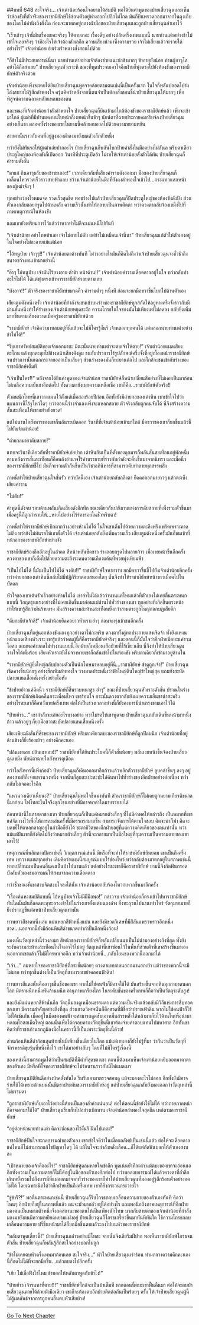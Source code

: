 ##บทที่ 648 สะใจจริง...
เจ้าเต่าน้อยร้อนใจอยากได้สมบัติ พอได้ยินคำพูดของป๋ายเสี่ยวฉุนและเห็นว่าห้องขังที่ตัวจริงของราชาผียักษ์ใช้ซ่อนตัวอยู่ห่างออกไปอีกไม่ไกล มันก็บินพรวดออกมาจากในถุงเก็บของโดยไม่คำนึงถึงสิ่งใด ก่อนจะมาตกอยู่กลางฝ่ามือของป๋ายเสี่ยวฉุนและถูกป๋ายเสี่ยวฉุนกำเอาไว้

“เร็วเข้าๆ เจ้านี่มันเรื่องเยอะจริงๆ ให้ตายเถอะ เรื่องดีๆ อย่างปล้นครึ่งเทพแบบนี้ นายท่านเต่าอย่างข้าไม่เข้าใจเลยจริงๆ ว่ามีอะไรให้เจ้าต้องลังเลอีก ความเสี่ยงนำมาซึ่งความรวย เจ้าไม่เสี่ยงแล้วจะรวยได้อย่างไร!” เจ้าเต่าน้อยเอ่ยเร่งเร้าพลางสั่งสอนไปด้วย

“ก็ข้าไม่มีประสบการณ์นี่นา นายท่านเต่าอย่างเจ้าต้องช่วยแนะนำข้ามากๆ ข้าอายุยังน้อย ท่านผู้อาวุโสอย่าได้ถือสาเลย” ป๋ายเสี่ยวฉุนหัวเราะหึ ขณะที่พูดประจบเอาใจอีกฝ่ายก็พุ่งตรงไปยังห้องขังของราชาผียักษ์ตัวจริงด้วย

เจ้าเต่าน้อยเพิ่งจะเคยได้ยินป๋ายเสี่ยวฉุนพูดจาคล้อยตามตนเช่นนี้เป็นครั้งแรก ในใจก็พลันปลอดโปร่งโล่งสบายให้รู้สึกลำพองใจ ครุ่นคิดว่าหลังจากนี้ตนจำเป็นต้องสั่งสอนชี้นำป๋ายเสี่ยวฉุนให้มากๆ เพื่อพิสูจน์ความฉลาดหลักแหลมของตน

และขณะที่เจ้าเต่าน้อยกำลังลำพองใจ ป๋ายเสี่ยวฉุนก็บินเข้ามาใกล้ห้องขังของราชาผียักษ์แล้ว เพิ่งจะเข้ามาใกล้ ผู้เฒ่าที่มีปานแดงบนใบหน้าก็เงยหน้าขึ้นช้าๆ นัยน์ตาที่ฉายประกายคมกริบจ้องป๋ายเสี่ยวฉุนอย่างเย็นชา ตลอดทั้งร่างของเขาในยามนี้คล้ายอบอวลไปด้วยความหยามหยัน

สายตานั้นราวกับคนที่อยู่สูงมองต่ำลงมายังมดตัวเล็กตัวหนึ่ง

ทว่ายังไม่ทันรอให้ผู้เฒ่าเอ่ยปากอะไร ป๋ายเสี่ยวฉุนก็พลันโบกป้ายคำสั่งในมืออย่างไม่ลังเล พริบตาเดียวประตูใหญ่ของห้องขังก็เปิดออก วินาทีที่ประตูเปิดอ้า ไม่รอให้เจ้าเต่าน้อยตั้งตัวได้ทัน ป๋ายเสี่ยวฉุนก็คำรามดังลั่น

“ตาแก่ กินอาวุธลับของข้าซะเถอะ!” เวลาเดียวกับที่เสียงคำรามดังออกมา มือของป๋ายเสี่ยวฉุนก็เคลื่อนไหวรวดเร็วราวสายฟ้าแลบ ขว้างเจ้าเต่าน้อยในมือที่ยังคงลำพองใจเข้าไป...กระแทกแสกหน้าของผู้เฒ่าจังๆ !

ทุกอย่างว่องไวหมดจด รวดเร็วสุดขีด พอขว้างไปแล้วป๋ายเสี่ยวฉุนก็ปิดประตูใหญ่ของห้องขังดังปัง ส่วนตัวเองกลับถอยกรูดไปด้านหลัง ความเร็วนั้นทำให้กลายเป็นภาพติดตา ทว่าดวงตากลับจ้องเขม็งไปที่ภาพเหตุการณ์ในห้องขัง

แถมเขายังเตรียมการไว้แล้วว่าหากท่าไม่ดีจะเผ่นหนีไปทันที

“เจ้าเต่าน้อย อย่าโทษข้าเลย เจ้าไม่ตายไม่ดับ แต่ข้าไม่เหมือนเจ้านี่นา” ป๋ายเสี่ยวฉุนแก้ตัวให้ตัวเองอยู่ในใจอย่างไม่ละอายแม้แต่น้อย

“ไอ้หนูป๋าย เจ้าๆๆ!!” เจ้าเต่าน้อยตาค้างทันที ไม่ว่าอย่างไรมันก็คิดไม่ถึงว่าเจ้าป๋ายเสี่ยวฉุนจะชั่วช้าถึงขนาดขว้างตนเข้ามาอย่างนี้

“อ๊าๆ ไอ้หนูป๋าย เจ้ามันไร้ยางอาย ต่ำช้า หน้าด้าน!!” เจ้าเต่าน้อยคำรามเดือดดาลอยู่ในใจ ทว่ากลับทำอะไรไม่ได้ ได้แต่พุ่งตรงเข้าหาราชาผียักษ์เลยตามเลย

“บังอาจ!!” ตัวจริงของราชาผียักษ์ขมวดคิ้ว คำรามต่ำๆ หนึ่งที ก่อนจะยกมือขวาขึ้นโบกไปด้านตัวเอง

เสียงตูมดังหนึ่งครั้ง เจ้าเต่าน้อยที่กำลังจะชนเข้าบนร่างของราชาผียักษ์ถูกสกัดให้อยู่ห่างครึ่งจั้งราวกับมีม่านชั้นหนึ่งทำให้ร่างของเจ้าเต่าน้อยหยุดชะงัก ความโกรธในใจของมันไม่เพียงแต่ไม่ลดลง กลับยิ่งเพิ่มมากขึ้นตามเสียงตวาดเมื่อครู่ของราชาผียักษ์ด้วย

“ราชาผียักษ์ เจ้าคิดว่ามาหลบอยู่ที่นี่แล้วจะไม่มีใครรู้งั้นรึ เจ้าหลอกทุกคนได้ แต่หลอกนายท่านเต่าอย่างข้าไม่ได้!”

“รีบเอาทรัพย์สมบัติของเจ้าออกมาซะ มิฉะนั้นนายท่านเต่าจะตบเจ้าให้ตาย!” เจ้าเต่าน้อยแผดเสียงตะโกน แล้วบุกตะลุยไปข้างหน้าเสียงดังตูม ชนกับปราการไร้รูปลักษณ์ครึ่งจั้งที่อยู่เบื้องหน้าราชาผียักษ์จนปราการนั้นแตกกระจายออกเป็นเสี่ยงๆ ส่วนร่างของมันก็ทะยานต่อไป และใกล้จะชนเข้ากับร่างของราชาผียักษ์เต็มที

“เจ้าเป็นใคร!!” หลังจากได้ยินคำพูดของเจ้าเต่าน้อย ราชาผียักษ์ก็หน้าเปลี่ยนสีอย่างที่ไม่เคยเป็นมาก่อน ไม่เหลือความเย็นชาอีกต่อไป ทั้งดวงตายังเผยความเหลือเชื่อ เขาก็คือ...ราชาผียักษ์ตัวจริง!!

ตัวตนนักโทษนี้เขาวางแผนไว้ตั้งแต่เมื่อสองร้อยปีก่อน อีกทั้งยังมีค่ายกลของเต่าหิน เขาเข้าใจไปว่าแผนการนี้ไร้รูโหว่ใดๆ ทว่าตอนนี้ร่างจำแลงเพิ่งจะแหลกสลาย ตัวจริงกลับถูกคนจับได้ นี่จึงสร้างความสั่นสะเทือนให้เขาอย่างยิ่งยวด!

แต่ไม่นานไอสังหารของเขาก็พลันระเบิดออก วินาทีที่เจ้าเต่าน้อยเข้ามาใกล้ มือขวาของเขาก็ยกขึ้นแล้วชี้ไปยังเจ้าเต่าน้อย!

“ค่ายกลมายาดับสลาย!”

แทบจะวินาทีเดียวกับที่ราชาผียักษ์เอ่ยปาก เต่าหินอันเป็นที่ตั้งของคุกมารก็พลันสั่นสะเทือนอยู่พักหนึ่ง ตามหลังการสั่นสะเทือนก็คือพลังอำนาจไร้คำบรรยายที่ราวกับกำลังจะตื่นขึ้นมาจากนิทรา และเมื่อนิ้วของราชาผียักษ์ชี้ไป มันก็จะรวมตัวกันขึ้นเป็นวิชาอภินิหารที่สามารถดับทำลายทุกสรรพสิ่ง

ภาพนี้ทำให้ป๋ายเสี่ยวฉุนใจสั่นรัว ทว่าบัดนี้เอง เจ้าเต่าน้อยกลับถลึงตา ยืดคอออกมายาวๆ แล้วตะเบ็งเสียงคำราม

“ไม่ดับ!”

คำพูดนี้ดังจบ รอบด้านพลันเกิดเสียงดังอึกทึก ขณะเดียวกันปณิธานแห่งการดับสลายที่เพิ่งรวมตัวขึ้นมาเมื่อครู่นี้ก็ถูกกำราบให้...หายไปอย่างไร้ร่องรอยในชั่วพริบตา!

ภาพนี้ทำให้ราชาผียักษ์เบิกตากว้างอย่างห้ามไม่ได้ ในใจเขาเต็มไปด้วยความตะลึงพรึงเพริดเพราะคาดไม่ถึง ทว่ายังไม่ทันรอให้เขาตั้งตัวได้ เจ้าเต่าน้อยกลับยิ่งเพิ่มความเร็ว เสียงตูมดังหนึ่งครั้งมันก็ชนเข้าที่หน้าอกของราชาผียักษ์อย่างจัง

ราชาผียักษ์ร้องอึกอักอยู่ในลำคอ สีหน้าพลันซีดขาว ร่างถอยกรูดไปหลายก้าว เมื่อเงยหน้าขึ้นอีกครั้งดวงตาของเขาก็เต็มไปด้วยความตะลึงระคนความเคืองแค้นที่พวยพุ่งเทียมฟ้า

“เป็นไปไม่ได้ นี่มันเป็นไปไม่ได้ จงดับ!!” ราชาผียักษ์ใจหายวาบ ยกมือขวาขึ้นชี้ไปยังเจ้าเต่าน้อยอีกครั้ง ทว่าค่ายกลของเต่าหินนี้กลับไม่มีปฏิกิริยาตอบสนองใดๆ นั่นจึงทำให้ราชาผียักษ์หน้าขาวเผือดไปในบัดดล

หัวใจของเขาเต้นรัวเร็วอย่างห้ามไม่ได้ เขาจำไม่ได้แล้วว่านานแค่ไหนแล้วที่ตัวเองไม่เคยตื่นตระหนกแบบนี้ วิกฤตรุนแรงอย่างที่ไม่เคยเกิดขึ้นมาก่อนแผ่ซ่านไปทั่วร่างของเขา ทุกอย่างที่เกิดขึ้นตรงหน้าทำให้เขารู้สึกว่ามันร้ายแรง มันสร้างความสะท้านสะเทือนยิ่งกว่าสามตระกูลใหญ่ก่อกบฏเสียอีก

“ดับกะผีย่าเจ้าสิ!” เจ้าเต่าน้อยยืดคอยาวหัวเราะฮ่าๆ ก่อนจะพุ่งเข้าชนอีกครั้ง

ป๋ายเสี่ยวฉุนที่อยู่นอกห้องขังมองทุกอย่างตาไม่กะพริบ ดวงตาทั้งคู่ทอประกายแสงเจิดจ้า ทั้งยังแหงนหน้าแผดเสียงหัวเราะ เขารู้แล้วว่าคนผู้นี้ก็คือราชาผียักษ์จริงๆ และตอนนี้ก็มั่นใจว่าอีกฝ่ายมีตบะแค่รวมโอสถ แถมพอค่ายกลไม่ทำงานแบบนี้ อีกฝ่ายก็เหมือนเสือป่วยที่ไร้เขี้ยวเล็บ นี่จึงทำให้ป๋ายเสี่ยวฉุนวางใจได้เต็มร้อย เสียงหัวเราะยังไม่จางหายเขาก็ถลันเข้าไปในห้องขัง พริบตาเดียวก็เข้ามาอยู่ด้านใน

“ราชาผียักษ์ผู้ยิ่งใหญ่กลับปลอมตัวเป็นนักโทษมาหลบอยู่ที่นี่...ราชาผียักษ์ ข้าดูถูกเจ้า!” ป๋ายเสี่ยวฉุนเชิดคางขึ้นน้อยๆ อย่างฮึกเหิมลำพองใจ วางมาดประหนึ่งว่าฟ้าใหญ่ดินใหญ่ข้าใหญ่สุด แถมยังสะบัดปลายแขนเสื้อหนึ่งครั้งอย่างโอหัง

“ข้าป๋ายฮ่าวแค่ดีดนิ้ว ราชาผียักษ์ก็สิ้นราบพนาสูร ฮ่าๆ” ขณะที่ป๋ายเสี่ยวฉุนหัวเราะดังลั่น ปราณในร่างของราชาผียักษ์เกิดคลื่นกระเพื่อมไหว เขาร้อนใจ กระนั้นดวงตากลับยังเผยความเย็นชาน่าสะพรึง อย่างไรซะเขาก็คือหวังเหย่ครึ่งเทพ ต่อให้เป็นช่วงเวลาอย่างนี้ก็ยังคงบารมีน่าเกรงขามเอาไว้ได้

“ป๋ายฮ่าว...” เขากำลังจะเอ่ยอะไรบางอย่าง ทว่าไม่รอให้เขาพูดจบ ป๋ายเสี่ยวฉุนกลับเดินขึ้นหน้ามาหนึ่งก้าว แล้วอยู่ๆ ก็ยกมือขวาสะบัดปลายแขนเสื้อหนึ่งครั้ง

เสียงเพียะดังลั่นที่ศีรษะของราชาผียักษ์ พริบตาเดียวตบะของราชาผียักษ์ก็ถูกปิดผนึก เจ้าเต่าน้อยที่อยู่ด้านข้างก็ยิ่งร้องเย้วๆ อย่างคึกคะนอง

“ปล้นเขาเลย ปล้นเขาเลย!!” ราชาผียักษ์ได้ยินประโยคนี้ก็ตัวสั่นน้อยๆ พลันเงยหน้าขึ้นจ้องป๋ายเสี่ยวฉุนเขม็ง นัยน์ตาฉายไอสังหารดุเดือด

ทว่าไอสังหารนี้เพิ่งก่อตัว ป๋ายเสี่ยวฉุนก็เดินออกมาอีกก้าวแล้วพลิกตัวราชาผียักษ์ ลูบคลำขึ้นๆ ลงๆ อยู่สองสามทีก็เจอแหวนวงหนึ่ง จากนั้นก็ลูบสะเปะสะปะไล่ค้นหาไปทั่วร่างของอีกฝ่ายอย่างต่อเนื่อง ทว่ากลับไม่เจออะไรอีก

“แหวนวงเดียวเนี่ยนะ?” ป๋ายเสี่ยวฉุนไม่พอใจขึ้นมาทันที ส่วนราชาผียักษ์ก็ไม่เคยถูกหยามเกียรติขนาดนี้มาก่อน ไฟโทสะในใจจึงลุกโชนอย่างที่มิอาจหาคำใดมาบรรยายได้

ก่อนหน้านี้ในสายตาของเขา ป๋ายเสี่ยวฉุนก็เป็นแค่หมากตัวเล็กๆ ที่ไม่มีค่าพอให้กล่าวถึง เป็นหมากที่เขาแค่จัดวางไว้เพื่อให้การละเล่นครั้งนี้มีอรรถรสมากขึ้น สามารถจัดการได้ตามใจชอบ คิดจะฆ่าก็ฆ่า คิดจะบดขยี้ให้แหลกลาญอยู่ในกำมือก็ยังได้ ชะตาชีวิตของอีกฝ่ายอยู่ที่แค่ความคิดเดียวของตนเท่านั้น ทว่าแม้แต่ฝันเขาก็ยังคิดไม่ถึงว่าหมากตัวเล็กๆ ตัวนี้จะกลายมาเป็นมือใหญ่ที่กุมความเป็นความตายของเขาเอาไว้!

เหตุการณ์ที่พลิกตาลปัตรเช่นนี้ วิกฤตการณ์เช่นนี้ มีหรือที่จะทำให้ราชาผียักษ์ยินยอม เขาเป็นถึงครึ่งเทพ เขาวางแผนทุกอย่าง เดิมคิดว่าแผนนี้สมบูรณ์แบบไร้ช่องโหว่ ทว่ากลับต้องมาตกอยู่ในสภาพเช่นนี้ หากเปลี่ยนมาเป็นคนอื่นคงเป็นบ้าไปนานแล้ว แต่อย่างไรซะเขาก็คือราชาผียักษ์ ยามนี้จึงกัดฟันกรอด บังคับตัวเองข่มอารมณ์ให้สงบจากความเดือดดาล

ทว่าชั่วขณะที่เขาสงบจิตสงบใจลงได้นั้น เจ้าเต่าน้อยกลับร้องโหวกเหวกขึ้นมาอีกครั้ง

“เรื่องค้นหาสมบัติแบบนี้ ไอ้หนูป๋ายเจ้าไม่มีฝีมือพอ!” กล่าวจบ เจ้าเต่าน้อยก็ตรงเข้าไปหาราชาผียักษ์ ทันใดนั้นมันก็ลอดทะลุทะลวงเข้าไปในร่างเขาตั้งแต่บนลงล่าง ยิ่งทะลุวนไปนานเท่าไหร่ วัตถุมากมายก็ยิ่งปรากฏขึ้นต่อหน้าป๋ายเสี่ยวฉุนเท่านั้น

ทวนยาวสีชาดหนึ่งเล่ม แผ่นหยกสีฟ้าหนึ่งแผ่น และยังมีขวดวิเศษที่มีสีสันแพรวพราวอีกหนึ่งขวด...นอกจากนี้ยังมีก้อนหินสีดำขนาดเท่ากำปั้นอีกหนึ่งก้อน!

มองเห็นวัตถุเหล่านี้ร่วงลงมา สีหน้าของราชาผียักษ์ก็พลันเปลี่ยนมาเป็นไม่น่ามองอย่างถึงที่สุด ทั้งยังระงับความสะท้านสะเทือนในใจเอาไว้ไม่อยู่ วัตถุเหล่านี้เขาซ่อนไว้ในพื้นที่ส่วนตัวที่เขาสร้างขึ้นมาเอง นอกจากเขาแล้วก็ไม่มีใครหาเจออีก ทว่าเจ้าเต่าน้อยนี่...กลับโยนของพวกนี้ออกมาได้

“เจ้า...” ลมหายใจของราชาผียักษ์ถี่กระชั้นน้อยๆ ดวงตาแทบถลนออกมานอกเบ้า แม้ว่าของพวกนี้จะมีไม่มาก ทว่าทุกชิ้นต่างก็เป็นวัตถุที่สามารถเขย่าคลอนฟ้าดิน!

ทวนยาวสีแดงนั้นคืออาวุธขึ้นชื่อของเขา หากไม่ใช่คนฟ้าก็มิอาจใช้ได้ มันสร้างขึ้นจากหินอุกกาบาตนอกโลก มีตราผนึกหนึ่งพันล้านผนึก อานุภาพเกรียงไกร ในระดับชั้นของครึ่งเทพก็ถือว่าเป็นวัตถุระดับสูง!

และยังมีแผ่นหยกสีฟ้านั่นอีก วัตถุนี้มองดูเหมือนธรรมดา แต่ความเป็นจริงแล้วกลับมีวิถีแห่งการสืบทอดของเขา มีความสำคัญอย่างถึงที่สุด ส่วนขวดวิเศษนั่นก็คือขวดที่มีชื่อว่าปราณฟ้าดิน หากไม่ใช่คนฟ้าก็ใช้ไม่ได้เช่นกัน เมื่ออยู่ในมือของคนฟ้าจะสามารถดูดซับเอาหมื่นสรรพสิ่งใต้หล้ามาเก็บไว้ด้านในเพื่อนำมาหลอมโอสถเม็ดใหญ่ ตอนนั้นเพื่อได้ครอบครองวัตถุชิ้นนี้เขาต้องจ่ายค่าตอบแทนไปมหาศาล อีกทั้งเขาคิดว่าที่ราชาเก้านรกภูมิลงมือในคราวนี้ก็เป็นเพราะวัตถุชิ้นนี้ด้วย!

ส่วนก้อนหินสีดำก้อนสุดท้ายนั่นมีเพียงชิ้นเดียวในโลก แม้แต่เขาเองก็ยังไม่รู้ที่มา ว่ากันว่าเป็นวัตถุที่จักรพรรดิขุยรุ่นที่หนึ่งทิ้งไว้ เขาได้มาอย่างลับๆ โดยที่ไม่มีใครรู้เรื่องนี้

ของเหล่านี้สามารถพูดได้ว่าเป็นสมบัติที่มีค่าที่สุดของเขา ตอนนี้ต้องมาเห็นเจ้าเต่าน้อยหยิบออกมาคาตาของตัวเอง มีหรือที่ใจของราชาผียักษ์จะไม่ร้อนรนราวกับมีไฟแผดเผา

ป๋ายเสี่ยวฉุนปิติยินดีอย่างบ้าคลั่งทันใด รีบรับเอามาตรวจสอบดู แม้จะมองอะไรไม่ออก อีกทั้งยังมิอาจร่ายใช้ได้เพราะด้านบนนั้นมีตราประทับของราชาผียักษ์อยู่ แต่ป๋ายเสี่ยวฉุนกลับยังมองออกว่าวัตถุเหล่านี้ไม่ธรรมดา

“ถูกราชาผียักษ์เก็บเอาไว้อย่างนี้ต้องเป็นของล้ำค่าแน่นอน! ต่อให้ตอนนี้ข้ายังใช้ไม่ได้ ทว่าภายภาคหน้าก็อาจเอามาใช้ได้” ป๋ายเสี่ยวฉุนรีบเก็บไปอย่างเบิกบาน เจ้าเต่าน้อยลำพองใจสุดขีด เหล่ตามองราชาผียักษ์

“อยู่ต่อหน้านายท่านเต่า คิดจะซ่อนของไว้งั้นรึ ฝันไปเถอะ!”

ราชาผียักษ์ฝืนใจสะกดอารมณ์ของตัวเอง เขาเข้าใจดีว่าในเมื่อผลลัพธ์เป็นเช่นนี้แล้ว ต่อให้จะเดือดดาลแค่ไหนก็ไม่สามารถแก้ไขปัญหาใดๆ ได้ แม้ในใจจะกำลังหลั่งเลือด...ก็ได้แต่กัดฟันบอกให้ตัวเองสงบลง

“เป้าหมายของเจ้าคืออะไร!” ราชาผียักษ์สูดลมหายใจเข้าลึก พูดเน้นย้ำทีละคำ แม้ตบะของเขาจะอ่อนแอ อีกทั้งความเป็นความตายก็ไม่ได้อยู่ในมือของตัวเองอีกต่อไป ทว่าพอสงบอารมณ์ได้แล้วดวงตาที่ล้ำลึกเกินหยั่งรวมไปถึงบารมีที่แผ่ออกมาจากทั่วร่างของเขาก็ทำให้ป๋ายเสี่ยวฉุนที่มองอยู่รู้สึกร้อนตัวอย่างอดไม่ได้ โดยเฉพาะนึกได้ว่าอีกฝ่ายเป็นถึงครึ่งเทพ เขาก็ยิ่งกระวนกระวายใจ

“ขู่ข้ารึ?!” พอตื่นตระหนกเช่นนี้ ป๋ายเสี่ยวฉุนก็รีบโกรธกลบเกลื่อนความอายของตัวเองทันที คิดว่าไหนๆ อีกฝ่ายก็อยู่ในสภาพนี้แล้ว ตนจะมัวมากลัวอยู่ได้อย่างไร แถมพอนึกถึงภาพเหตุการณ์ที่อีกฝ่ายมองตนเป็นหมากตัวหนึ่งจึงลดสถานะของตนให้เป็นเพียงนักโทษ บวกกับสายตาของเจ้าเต่าน้อยที่กำลังมองมายังตนมีความเหยียดหยามแฝงอยู่ ป๋ายเสี่ยวฉุนก็โกรธเกรี้ยวขึ้นมาทันทีทันใด ใช้ความโกรธกลบเกลื่อนความอาย ปรี่ขึ้นหน้ามาได้ก็ยกมือขึ้นตบผลัวะลงไปบนหัวของราชาผียักษ์

“หลับตาพูดเดี๋ยวนี้!” ป๋ายเสี่ยวฉุนกล่าวอย่างมีโทสะ จากนั้นจึงเลียริมฝีปาก พอเห็นราชาผียักษ์โกรธจนตัวสั่น ป๋ายเสี่ยวฉุนก็พลันรู้สึกสะใจอย่างบอกไม่ถูก

“ข้าไม่เคยตบหัวครึ่งเทพมาก่อนเลย สะใจจริง...” หัวใจป๋ายเสี่ยวฉุนเร่าร้อน ท่ามกลางความคึกคะนองนี้ก็อดไม่ได้ที่จะยกมือขึ้น...แล้วตบลงไปอีกครั้ง

“เฮ้ย ไม่เชื่อฟังใช่ไหม ข้าบอกให้หลับตาพูดกับข้าไง!”

“ป๋ายฮ่าว เจ้ารนหาที่ตาย!!!” ราชาผียักษ์ใกล้จะเป็นบ้าเต็มที หากตอนนี้ตบะเขาฟื้นคืนมา ต่อให้จะตบป๋ายเสี่ยวฉุนตายได้ด้วยฝ่ามือเดียว เขาก็จะต้องตบอีกฝ่ายติดต่อกันเป็นร้อยๆ ครั้ง ให้เจ้าป๋ายเสี่ยวฉุนผู้นี้ได้รู้ผลลัพธ์จากการถูกคนอื่นตบหัวเสียบ้าง!


------


[Go To Next Chapter]( ./86.md)